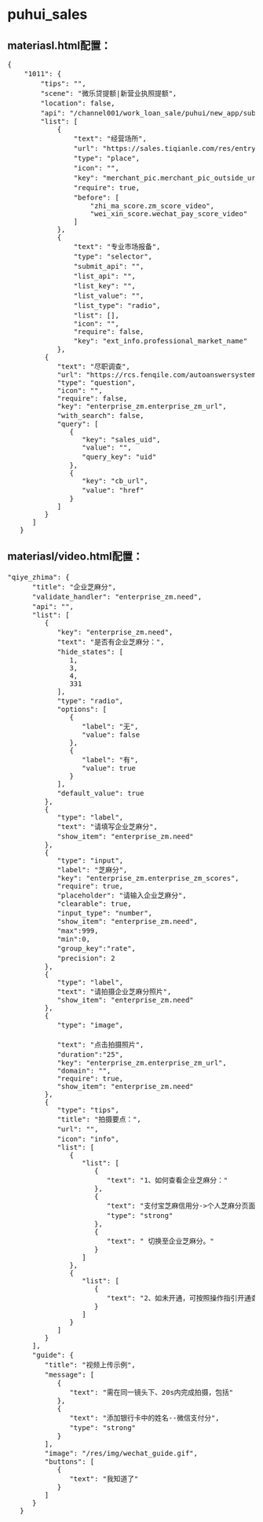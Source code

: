 <!--
 * @Descripttion: 
 * @Author: yatwah.fung
 * @Date: 2021-01-06 12:11:13
 * @LastEditors: yatwah.fung
 * @LastEditTime: 2022-01-12 18:10:34
-->
# puhui_sales

## materiasl.html配置：
<pre>
{  
    "1011": {                                                                             // 匹配的场景值  
        "tips": "",                                                                       // 顶部提示信息  
        "scene": "微乐贷提额|新营业执照提额",                                               // 场景值1011的备注 无实际功能  
        "location": false,                                                                // 是否展示办单地址  
        "api": "/channel001/work_loan_sale/puhui/new_app/submit_scene_loan_order.json",   // 提交api  
        "list": [  
            {  
                "text": "经营场所",                                                         // 入口文案  
                "url": "https://sales.tiqianle.com/res/entry/materials/video.html",         // 跳转地址  
                "type": "place",                                                            // 自定义的材料key  
                "icon": "",                                                                 // 入口图标  色值#333 https://www.iconfont.cn/search/index 找svg改色值后天玑上传  
                "key": "merchant_pic.merchant_pic_outside_url",                             // 入口取值的路径'.'分割 支持1~n级 层级太深可能会导致渲染过慢  
                "require": true,                                                            // 是否必填  
                "before": [                                                                 // 提交的前置校验 若某个key取到的state === 3 (无需展示) 时，这个key不进行校验  
                    "zhi_ma_score.zm_score_video",  
                    "wei_xin_score.wechat_pay_score_video"  
                ]  
            },  
            {  
                "text": "专业市场报备",
                "type": "selector",                                                         // selector类型会出弹窗
                "submit_api": "",                                                           // 选中后提交的api
                "list_api": "",                                                             // 获取选项列表的api ，存在则会覆盖传入配置list
                "list_key": "",                                                             // 指定key  { label: i[item.list_key], value: i[item.list_value] } 
                "list_value": "",                                                           // 指定从接口取value值的key  不支持path
                "list_type": "radio",                                                       // 目前只支持radio  待拓展TODO！！！！！！
                "list": [],                                                                 // 选择器的列表list  (list_api获取的选项优先于list使用且互斥)
                "icon": "",
                "require": false,                                                           
                "key": "ext_info.professional_market_name"                                  // 取值的path
            },
         {
            "text": "尽职调查",
            "url": "https://rcs.fenqile.com/autoanswersystem.html",
            "type": "question",
            "icon": "",
            "require": false,
            "key": "enterprise_zm.enterprise_zm_url",
            "with_search": false,                                                       // 是否自动携带路由上的参数  默认true
            "query": [
               {
                  "key": "sales_uid",
                  "value": "",
                  "query_key": "uid"                                                    // query_key存在则会用这个key从$url.query上取值 去覆盖value
               },
               {
                  "key": "cb_url",
                  "value": "href"                                                       // 特定的value === 'href'  会取当前页面地址（用于配置cbUrl）
               }
            ]
         }
      ]
   }
</pre>
## materiasl/video.html配置：
<pre>
"qiye_zhima": {                                                                        // materials.html 页面入口中配置的自定义key  &video_type='qiye_zhima'
      "title": "企业芝麻分",                                                            // 页面中appHeader的标题
      "validate_handler": "enterprise_zm.need",                                        // 若存在开关的path 且开关值为假 (状态不为驳回331  驳回状态强制校验) 
      "api": "",                                                                       // 页面提交的api
      "list": [
         {
            "key": "enterprise_zm.need",                                                // 取值path
            "text": "是否有企业芝麻分：",                                                 
            "hide_states": [                                                            // 哪些订单状态下需要隐藏                        
               1,
               3,
               4,
               331
            ],
            "type": "radio",                                                            // 支持 radio、image、video、input、label
            "options": [
               {
                  "label": "无",
                  "value": false
               },
               {
                  "label": "有",
                  "value": true
               }
            ],
            "default_value": true                                                       // 默认值  表单/详情内无值时候才会写入
         },
         {
            "type": "label",
            "text": "请填写企业芝麻分",
            "show_item": "enterprise_zm.need"                                            // 存在show_item且根据path取值为false 则不可编辑（ui上为不展示本item）
         },
         {
            "type": "input",
            "label": "芝麻分",
            "key": "enterprise_zm.enterprise_zm_scores",
            "require": true,
            "placeholder": "请输入企业芝麻分",
            "clearable": true,
            "input_type": "number",                                                    // 默认text  支持：text、number(整型)、textarea(高度统一默认为两行自适应撑高)
            "show_item": "enterprise_zm.need",
            "max":999,                                                                 // max/min： Number类型 只在inputType为number时生效
            "min":0,
            "group_key":"rate",                                                        // group_key存在则纳入计算--自定义的分组key  用于实现n选1 (这些项都必须设为选填)
            "precision": 2                                                             // 精度 默认值0  Number类型  只在inputType为number时生效
         },
         {
            "type": "label",
            "text": "请拍摄企业芝麻分照片",
            "show_item": "enterprise_zm.need"
         },
         {
            "type": "image",                                                           // 默认video  支持video/image  
                                                                                       //（类型为video时  支持视频拍摄时长duration  重试次数retry_times即唤起摄像头n次后改用h5上传)
            "text": "点击拍摄照片",
            "duration":"25",                                                           // 视频拍摄时长duration(s)  类型String  默认'20'
            "key": "enterprise_zm.enterprise_zm_url",
            "domain": "",
            "require": true,
            "show_item": "enterprise_zm.need"
         },
         {
            "type": "tips",
            "title": "拍摄要点：",
            "url": "",                                                                                      // 图标的url优先icon   url和icon都不存在则不显示
            "icon": "info",                                                                                 // 内置的icon ： info、step
            "list": [
               {
                  "list": [
                     {
                        "text": "1、如何查看企业芝麻分："
                     },
                     {
                        "text": "支付宝芝麻信用分->个人芝麻分页面右上角->点击“企”",
                        "type": "strong"                                                                    // strong：文字加强   button：引导图按钮
                     },
                     {
                        "text": " 切换至企业芝麻分。"
                     }
                  ]
               },
               {
                  "list": [
                     {
                        "text": "2、如未开通，可按照操作指引开通查看。"
                     }
                  ]
               }
            ]
         }
      ],
      "guide": {                                                                                           // 引导图片
         "title": "视频上传示例",                                                                           // 文案
         "message": [                                                                                      // 内容
            {
               "text": "需在同一镜头下、20s内完成拍摄，包括"
            },
            {
               "text": "添加银行卡中的姓名--微信支付分",
               "type": "strong"                                                                             // 文本加强
            }
         ],
         "image": "/res/img/wechat_guide.gif",                                                              // gif图片地址 
         "buttons": [
            {
               "text": "我知道了"                                                                            // 按钮文案
            }
         ]
      }
   }
</pre>
